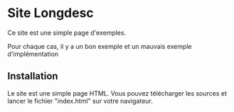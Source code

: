 # Site Longdesc

Ce site est une simple page d'exemples. 

Pour chaque cas, il y a un bon exemple et un mauvais exemple d'implémentation

## Installation

Le site est une simple page HTML. Vous pouvez télécharger les sources et lancer le fichier "index.html" sur votre navigateur.